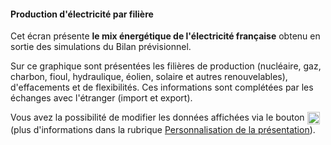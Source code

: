 #### Production d'électricité par filière

Cet écran présente **le mix énergétique de l'électricité française** obtenu en sortie des simulations du Bilan prévisionnel. 

Sur ce graphique sont présentées les filières de production (nucléaire, gaz, charbon, fioul, hydraulique, éolien, solaire et autres renouvelables), d'effacements et de flexibilités. Ces informations sont complétées par les échanges avec l'étranger (import et export). 

Vous avez la possibilité de modifier les données affichées via le bouton <img src="img/bouton_reglages.png" width="20" style="vertical-align:top"/> (plus d'informations dans la rubrique [Personnalisation de la présentation](#persoPresentation_prod)).
